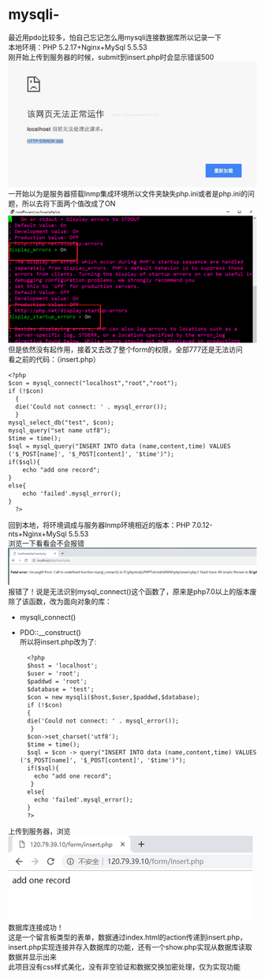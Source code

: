 # mysqli-
最近用pdo比较多，怕自己忘记怎么用mysqli连接数据库所以记录一下   
本地环境：PHP 5.2.17+Nginx+MySql 5.5.53   
刚开始上传到服务器的时候，submit到insert.php时会显示错误500   
![1](/form/img/1.png "1")   
一开始以为是服务器搭载lnmp集成环境所以文件夹缺失php.ini或者是php.ini的问题，所以去将下面两个值改成了ON   
![2](/form/img/2.png "2")   
但是依然没有起作用，接着又去改了整个form的权限，全部777还是无法访问   
看之前的代码：（insert.php）   
    
    <?php
	$con = mysql_connect("localhost","root","root");
	if (!$con)
	  {
	  die('Could not connect: ' . mysql_error());
	  }
	mysql_select_db("test", $con);
	mysql_query("set name utf8");
	$time = time();
	$sql = mysql_query("INSERT INTO data (name,content,time) VALUES ('$_POST[name]', '$_POST[content]', '$time')");
	if($sql){
		echo "add one record";
	}
	else{
		echo 'failed'.mysql_error();
	}
      ?> 	
        
回到本地，将环境调成与服务器lnmp环境相近的版本：PHP 7.0.12-nts+Nginx+MySql 5.5.53     
浏览一下看看会不会报错    
![3](/form/img/3.png "3")    
报错了！说是无法识别mysql_connect()这个函数了，原来是php7.0以上的版本废除了该函数，改为面向对象的库：   
+ mysqli_connect()   
+ PDO::__construct()   
所以将insert.php改为了:   
    
        <?php
	    $host = 'localhost';
	    $user = 'root';
	    $paddwd = 'root';
	    $database = 'test';
	    $con = new mysqli($host,$user,$paddwd,$database);
	    if (!$con)
	    {
	    die('Could not connect: ' . mysql_error());
	     }
	    $con->set_charset('utf8');
	    $time = time();
	    $sql = $con -> query("INSERT INTO data (name,content,time) VALUES ('$_POST[name]', '$_POST[content]', '$time')");
	    if($sql){
		  echo "add one record";
	     }
	    else{
		  echo 'failed'.mysql_error();
	    }
        ?>    
上传到服务器，浏览    
![4](/form/img/4.png "4")   
数据库连接成功！    
这是一个留言板类型的表单，数据通过index.html的action传递到insert.php，insert.php实现连接并存入数据库的功能，还有一个show.php实现从数据库读取数据并显示出来    
此项目没有css样式美化，没有非空验证和数据交换加密处理，仅为实现功能
